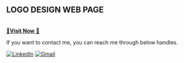 ## LOGO DESIGN WEB PAGE

<a href="https://github.com/Durgasai92/Logo-Design-Web-Page.git" target="_blank"><br>
🚀**Visit Now** 🚀</a>


If you want to contact me, you can reach me through below handles.<br>

<a href="https://www.linkedin.com/in/rongali-durga-sai-276b0024a"><img alt="LinkedIn" src="https://img.shields.io/badge/linkedin-%230077B5.svg?style=for-the-badge&logo=linkedin&logoColor=white"/></a>
<a href="mailto:rongalidurgasai1010@gmail.com"><img alt="Gmail" src="https://img.shields.io/badge/Gmail-D14836?style=for-the-badge&logo=gmail&logoColor=white"/></a>



